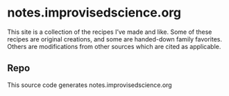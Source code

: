 # notes.improvisedscience.org
This site is a collection of the recipes I’ve made and like. Some of these recipes are original creations, and some are handed-down family favorites. Others are modifications from other sources which are cited as applicable.

## Repo
This source code generates notes.improvisedscience.org

